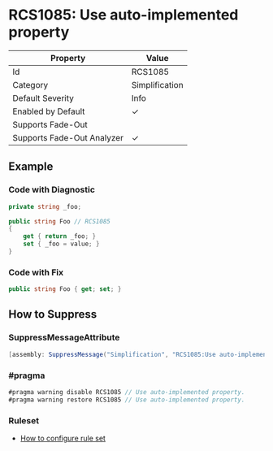# RCS1085: Use auto\-implemented property

| Property | Value |
| -------- | ----- |
| Id | RCS1085 |
| Category | Simplification |
| Default Severity | Info |
| Enabled by Default | &#x2713; |
| Supports Fade\-Out |  |
| Supports Fade\-Out Analyzer | &#x2713; |

## Example

### Code with Diagnostic

```csharp
private string _foo;

public string Foo // RCS1085
{
    get { return _foo; }
    set { _foo = value; }
}
```

### Code with Fix

```csharp
public string Foo { get; set; }
```

## How to Suppress

### SuppressMessageAttribute

```csharp
[assembly: SuppressMessage("Simplification", "RCS1085:Use auto-implemented property.", Justification = "<Pending>")]
```

### \#pragma

```csharp
#pragma warning disable RCS1085 // Use auto-implemented property.
#pragma warning restore RCS1085 // Use auto-implemented property.
```

### Ruleset

* [How to configure rule set](../HowToConfigureAnalyzers.md)
